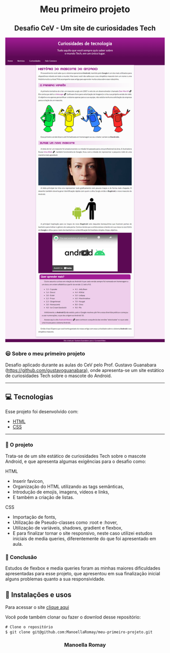 <h1 align= "center">
Meu primeiro projeto </h1>
<h2 align= "center">
Desafio CeV - Um site de curiosidades Tech </h2>

<div align="center">
  <img src="https://github.com/ManoellaRomay/meu-primeiro-projeto/blob/master/img/imgindex.png" alt="Curiosidades Tech" title="Curiosidades Tech" width="600" />
</div>  

### 😃 Sobre o meu primeiro projeto

Desafio aplicado durante as aulas do CeV pelo Prof. Gustavo Guanabara (https://github.com/gustavoguanabara), onde apresenta-se um site estático de curiosidades Tech sobre o mascote do Android.

---

## 💻 Tecnologias

Esse projeto foi desenvolvido com:

- [HTML](https://developer.mozilla.org/pt-BR/docs/Web/HTML)
- [CSS](https://developer.mozilla.org/pt-BR/docs/Web/CSS)

---

### 💜 O projeto

Trata-se de um site estático de curiosidades Tech sobre o mascote Android, e que apresenta algumas exigências para o desafio como:

HTML
- Inserir favicon,
- Organização do HTML utilizando as tags semânticas,
- Introdução de emojis, imagens, vídeos e links,
- E também a criação de listas.

CSS
- Importação de fonts,
- Utilização de Pseudo-classes como :root e :hover,
- Utilização de variáveis, shadows, gradient e flexbox,
- E para finalizar tornar o site responsivo, neste caso utilizei estudos iniciais de media queries, diferentemente do que foi apresentado em aula.

### 🤗 Conclusão

Estudos de flexbox e media queries foram as minhas maiores dificuldades apresentadas para esse projeto, que apresentou em sua finalização inicial alguns problemas quanto a sua responsividade.

## 📂 Instalações e usos

Para acessar o site [clique aqui](https://android-primeiroprojeto.vercel.app/)

Você pode também clonar ou fazer o downlod desse repositório:

```
# Clone o repositório
$ git clone git@github.com:ManoellaRomay/meu-primeiro-projeto.git
```

<h3 align="center">Manoella Romay</h3>
